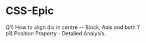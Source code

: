 # CSS-Epic
Q1) How to align div in centre -- Block, Axis and both ?\
p1) Position Property - Detailed Analysis.
